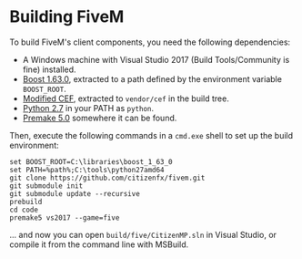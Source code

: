 # Building FiveM
To build FiveM's client components, you need the following dependencies:
* A Windows machine with Visual Studio 2017 (Build Tools/Community is fine) installed.
* [Boost 1.63.0](https://sourceforge.net/projects/boost/files/boost/1.63.0/boost_1_63_0.7z/download), extracted to a path defined by the environment variable `BOOST_ROOT`.
* [Modified CEF](https://runtime.fivem.net/build/cef/cef_binary_3.3325.1750.g45dd47e_windows64_minimal.zip), extracted to `vendor/cef` in the build tree.
* [Python 2.7](https://python.org/) in your PATH as `python`.
* [Premake 5.0](https://premake.github.io/download.html) somewhere it can be found.

Then, execute the following commands in a `cmd.exe` shell to set up the build environment:
```dos
set BOOST_ROOT=C:\libraries\boost_1_63_0
set PATH=%path%;C:\tools\python27amd64
git clone https://github.com/citizenfx/fivem.git
git submodule init
git submodule update --recursive
prebuild
cd code
premake5 vs2017 --game=five
```

... and now you can open `build/five/CitizenMP.sln` in Visual Studio, or compile it from the command line with MSBuild.